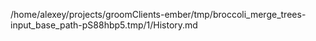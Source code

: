 /home/alexey/projects/groomClients-ember/tmp/broccoli_merge_trees-input_base_path-pS88hbp5.tmp/1/History.md
